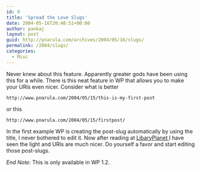 ```yaml
---
id: 9
title: 'Spread the Love Slugs'
date: 2004-05-16T20:48:51+00:00
author: pankaj
layout: post
guid: http://pnarula.com/archives/2004/05/16/slugs/
permalink: /2004/slugs/
categories:
  - Misc
---
```

Never knew about this feature. Apparently greater gods have been using this for a while. There is this neat feature in WP that allows you to make your URIs even nicer. Consider what is better

`http://www.pnarula.com/2004/05/15/this-is-my-first-post`

or this

`http://www.pnarula.com/2004/05/15/firstpost/`

In the first example WP is creating the post-slug automatically by using the title, I never bothered to edit it. Now after reading at <a href="http://www.libraryplanet.com/2004/05/slugs" onclick="_gaq.push(['_trackEvent', 'outbound-article', 'http://www.libraryplanet.com/2004/05/slugs', 'LibaryPlanet ']);" >LibaryPlanet </a> I have seen the light and URIs are much nicer. Do yourself a favor and start editing those post-slugs.

_End Note:_ This is only available in WP 1.2.